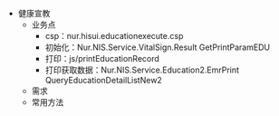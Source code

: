 - 健康宣教
	- 业务点
		- csp：nur.hisui.educationexecute.csp
		- 初始化：Nur.NIS.Service.VitalSign.Result  GetPrintParamEDU
		- 打印：js/printEducationRecord
		- 打印获取数据：Nur.NIS.Service.Education2.EmrPrint  QueryEducationDetailListNew2
	- 需求
	- 常用方法
